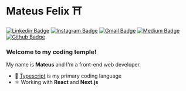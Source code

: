 # Mateus Felix ⛩

[![Linkedin Badge](https://img.shields.io/badge/-LinkedIn-blue?style=flat-square&logo=Linkedin&logoColor=white&link=https://www.linkedin.com/in/mateusfelix/)](https://www.linkedin.com/in/mateusfelix/)
[![Instagram Badge](https://img.shields.io/badge/-Instagram-C13584?style=flat-square&labelColor=C13584&logo=instagram&logoColor=white&link=https://www.instagram.com/binaryfelix/)](https://www.instagram.com/binaryfelix/)
[![Gmail Badge](https://img.shields.io/badge/-Gmail-c14438?style=flat-square&logo=Gmail&logoColor=white&link=mailto:mateus.cfoliveira@gmail.com)](mailto:mateus.cfoliveira@gmail.com)
[![Medium Badge](https://img.shields.io/badge/-Medium-000000?style=flat-square&labelColor=000000&logo=medium&logoColor=white&link=https://medium.com/@binaryfelix)](https://medium.com/@binaryfelix)
[![Github Badge](https://img.shields.io/badge/-Github-000?style=flat-square&logo=Github&logoColor=white&link=https://github.com/thebinaryfelix/about-me)](https://github.com/thebinaryfelix/about-me)

### Welcome to my coding temple!

My name is **Mateus** and I'm a front-end web developer.

 - 🧩 [Typescript](https://www.typescriptlang.org/) is my primary coding language
 - ⚛️  Working with **React** and **Next.js**
